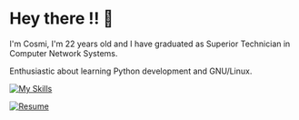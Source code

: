 
# Hey there !! :wave:

I'm Cosmi, I'm 22 years old and I have graduated as Superior Technician in Computer Network Systems.

Enthusiastic about learning Python development and GNU/Linux.


[![My Skills](https://skillicons.dev/icons?i=ansible,aws,bash,linux,vim,docker,vscode,postgres,py,powershell,wordpress,git,gitlab,stackoverflow,html)](https://skillicons.dev)


<!--START_SECTION:waka-->
<!--END_SECTION:waka-->


[![Resume](https://img.shields.io/badge/Website-Porfolio-blue)](http://cnicolau.com) 
